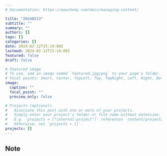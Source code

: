 ```yaml
---
# Documentation: https://wowchemy.com/docs/managing-content/

title: "20240213"
subtitle: ""
summary: ""
authors: []
tags: []
categories: []
date: 2024-02-12T15:14:09Z
lastmod: 2024-02-12T15:14:09Z
featured: false
draft: false

# Featured image
# To use, add an image named `featured.jpg/png` to your page's folder.
# Focal points: Smart, Center, TopLeft, Top, TopRight, Left, Right, BottomLeft, Bottom, BottomRight.
image:
  caption: ""
  focal_point: ""
  preview_only: false

# Projects (optional).
#   Associate this post with one or more of your projects.
#   Simply enter your project's folder or file name without extension.
#   E.g. `projects = ["internal-project"]` references `content/project/deep-learning/index.md`.
#   Otherwise, set `projects = []`.
projects: []
---
```


## Note

